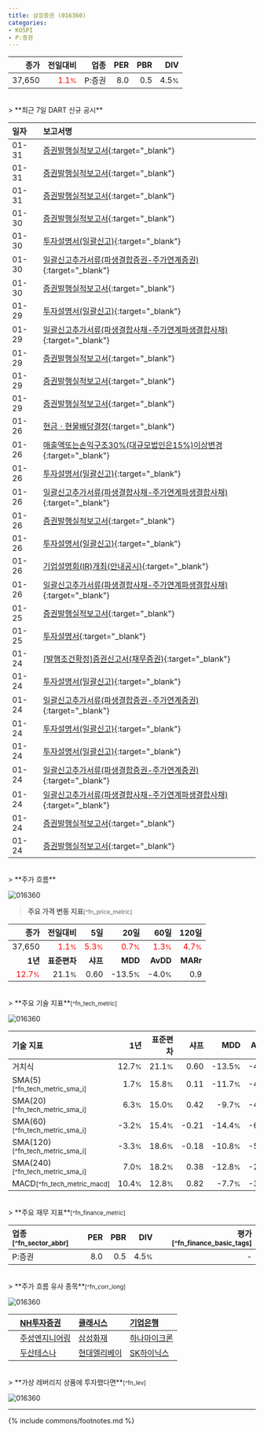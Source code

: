```yaml
---
title: 삼성증권 (016360)
categories:
- KOSPI
- P:증권
---
```

| **종가** | **전일대비** | **업종** | **PER** | **PBR** | **DIV** |
| -------: | -----------: | -------: | ------: | ------: | ------: |
| 37,650 | <span style="color: red">1.1<small>%</small></span> | P:증권 | 8.0 | 0.5 | 4.5<small>%</small> |

<!-- more -->

<br>
> **최근 7일 DART 신규 공시**<a id="dart"></a>


| **일자** | **보고서명** |
| :--------- | :----------- |
| 01-31 | [증권발행실적보고서](https://dart.fss.or.kr/dsaf001/main.do?rcpNo=20240131000407){:target="_blank"} |
| 01-31 | [증권발행실적보고서](https://dart.fss.or.kr/dsaf001/main.do?rcpNo=20240131000025){:target="_blank"} |
| 01-31 | [증권발행실적보고서](https://dart.fss.or.kr/dsaf001/main.do?rcpNo=20240131000017){:target="_blank"} |
| 01-30 | [증권발행실적보고서](https://dart.fss.or.kr/dsaf001/main.do?rcpNo=20240130000236){:target="_blank"} |
| 01-30 | [투자설명서(일괄신고)](https://dart.fss.or.kr/dsaf001/main.do?rcpNo=20240130000204){:target="_blank"} |
| 01-30 | [일괄신고추가서류(파생결합증권-주가연계증권)](https://dart.fss.or.kr/dsaf001/main.do?rcpNo=20240130000201){:target="_blank"} |
| 01-30 | [증권발행실적보고서](https://dart.fss.or.kr/dsaf001/main.do?rcpNo=20240130000198){:target="_blank"} |
| 01-29 | [투자설명서(일괄신고)](https://dart.fss.or.kr/dsaf001/main.do?rcpNo=20240129000130){:target="_blank"} |
| 01-29 | [일괄신고추가서류(파생결합사채-주가연계파생결합사채)](https://dart.fss.or.kr/dsaf001/main.do?rcpNo=20240129000110){:target="_blank"} |
| 01-29 | [증권발행실적보고서](https://dart.fss.or.kr/dsaf001/main.do?rcpNo=20240129000079){:target="_blank"} |
| 01-29 | [증권발행실적보고서](https://dart.fss.or.kr/dsaf001/main.do?rcpNo=20240129000077){:target="_blank"} |
| 01-29 | [증권발행실적보고서](https://dart.fss.or.kr/dsaf001/main.do?rcpNo=20240129000075){:target="_blank"} |
| 01-26 | [현금ㆍ현물배당결정](https://dart.fss.or.kr/dsaf001/main.do?rcpNo=20240126800852){:target="_blank"} |
| 01-26 | [매출액또는손익구조30%(대규모법인은15%)이상변경](https://dart.fss.or.kr/dsaf001/main.do?rcpNo=20240126800802){:target="_blank"} |
| 01-26 | [투자설명서(일괄신고)](https://dart.fss.or.kr/dsaf001/main.do?rcpNo=20240126000514){:target="_blank"} |
| 01-26 | [일괄신고추가서류(파생결합사채-주가연계파생결합사채)](https://dart.fss.or.kr/dsaf001/main.do?rcpNo=20240126000461){:target="_blank"} |
| 01-26 | [증권발행실적보고서](https://dart.fss.or.kr/dsaf001/main.do?rcpNo=20240126000346){:target="_blank"} |
| 01-26 | [투자설명서(일괄신고)](https://dart.fss.or.kr/dsaf001/main.do?rcpNo=20240126000334){:target="_blank"} |
| 01-26 | [기업설명회(IR)개최(안내공시)](https://dart.fss.or.kr/dsaf001/main.do?rcpNo=20240126800293){:target="_blank"} |
| 01-26 | [일괄신고추가서류(파생결합사채-주가연계파생결합사채)](https://dart.fss.or.kr/dsaf001/main.do?rcpNo=20240126000216){:target="_blank"} |
| 01-25 | [증권발행실적보고서](https://dart.fss.or.kr/dsaf001/main.do?rcpNo=20240125000429){:target="_blank"} |
| 01-25 | [투자설명서](https://dart.fss.or.kr/dsaf001/main.do?rcpNo=20240125000010){:target="_blank"} |
| 01-24 | [[발행조건확정]증권신고서(채무증권)](https://dart.fss.or.kr/dsaf001/main.do?rcpNo=20240124000515){:target="_blank"} |
| 01-24 | [투자설명서(일괄신고)](https://dart.fss.or.kr/dsaf001/main.do?rcpNo=20240124000468){:target="_blank"} |
| 01-24 | [일괄신고추가서류(파생결합증권-주가연계증권)](https://dart.fss.or.kr/dsaf001/main.do?rcpNo=20240124000461){:target="_blank"} |
| 01-24 | [투자설명서(일괄신고)](https://dart.fss.or.kr/dsaf001/main.do?rcpNo=20240124000384){:target="_blank"} |
| 01-24 | [투자설명서(일괄신고)](https://dart.fss.or.kr/dsaf001/main.do?rcpNo=20240124000378){:target="_blank"} |
| 01-24 | [일괄신고추가서류(파생결합증권-주가연계증권)](https://dart.fss.or.kr/dsaf001/main.do?rcpNo=20240124000325){:target="_blank"} |
| 01-24 | [일괄신고추가서류(파생결합사채-주가연계파생결합사채)](https://dart.fss.or.kr/dsaf001/main.do?rcpNo=20240124000324){:target="_blank"} |
| 01-24 | [증권발행실적보고서](https://dart.fss.or.kr/dsaf001/main.do?rcpNo=20240124000132){:target="_blank"} |
| 01-24 | [증권발행실적보고서](https://dart.fss.or.kr/dsaf001/main.do?rcpNo=20240124000131){:target="_blank"} |

<br>
> **주가 흐름**<a id="price"></a>

![016360](/stock/images/016360.png)

> **주요 가격 변동 지표**<small>[^fn_price_metric]</small>

| **종가** | **전일대비** | **5일** | **20일** | **60일** | **120일** |
| -------: | -----------: | ------: | -------: | -------: | --------: |
| 37,650 | <span style="color: red">1.1<small>%</small></span> | <span style="color: red">5.3<small>%</small></span> | <span style="color: red">0.7<small>%</small></span> | <span style="color: red">1.3<small>%</small></span> | <span style="color: red">4.7<small>%</small></span> |
| **1년** | **표준편차** | **샤프** | **MDD** | **AvDD** | **MARr** |
| <span style="color: red">12.7<small>%</small></span> | 21.1<small>%</small> | 0.60 | -13.5<small>%</small> | -4.0<small>%</small> | 0.9 |

<br>
> **주요 기술 지표**<small>[^fn_tech_metric]</small>


![016360](/stock/images/016360_tech.png)

| **기술 지표** | **1년** | **표준편차** | **샤프** | **MDD** | **AvDD** |
| :------------ | ------: | -----------: | -------: | ------: | -------: |
| 거치식 | 12.7<small>%</small> | 21.1<small>%</small> | 0.60 | -13.5<small>%</small> | -4.0<small>%</small> |
| SMA(5)<small>[^fn_tech_metric_sma_i]</small> | 1.7<small>%</small> | 15.8<small>%</small> | 0.11 | -11.7<small>%</small> | -4.7<small>%</small> |
| SMA(20)<small>[^fn_tech_metric_sma_i]</small> | 6.3<small>%</small> | 15.0<small>%</small> | 0.42 | -9.7<small>%</small> | -4.3<small>%</small> |
| SMA(60)<small>[^fn_tech_metric_sma_i]</small> | -3.2<small>%</small> | 15.4<small>%</small> | -0.21 | -14.4<small>%</small> | -6.6<small>%</small> |
| SMA(120)<small>[^fn_tech_metric_sma_i]</small> | -3.3<small>%</small> | 18.6<small>%</small> | -0.18 | -10.8<small>%</small> | -5.8<small>%</small> |
| SMA(240)<small>[^fn_tech_metric_sma_i]</small> | 7.0<small>%</small> | 18.2<small>%</small> | 0.38 | -12.8<small>%</small> | -2.6<small>%</small> |
| MACD<small>[^fn_tech_metric_macd]</small> | 10.4<small>%</small> | 12.8<small>%</small> | 0.82 | -7.7<small>%</small> | -3.4<small>%</small> |

<br>
> **주요 재무 지표**<small>[^fn_finance_metric]</small>

| **업종**<small>[^fn_sector_abbr]</small> | **PER** | **PBR** | **DIV** | **평가**<small>[^fn_finance_basic_tags]</small> |
| :--------------------------------------- | ------: | ------: | ------: | ----------------------------------------------: |
| P:증권 | 8.0 | 0.5 | 4.5<small>%</small> | - |

<br>
> **주가 흐름 유사 종목**<a id="corr"></a><small>[^fn_corr_long]</small>

![016360](/stock/images/016360_corr.png)

|    | [NH투자증권](/005940/) | [클래시스](/214150/) | [기업은행](/024110/) |
| :- | :------------------------------------- | :------------------------------------- | :--------------------------------------|
|    | [주성엔지니어링](/036930/) | [삼성화재](/000810/) | [하나마이크론](/067310/) |
|    | [두산테스나](/131970/) | [현대엘리베이](/017800/) | [SK하이닉스](/000660/) |

<br>
> **가상 레버리지 상품에 투자했다면**<a id="2x"></a><small>[^fn_lev]</small>

![016360](/stock/images/016360_2x.png)

---
{% include commons/footnotes.md %}